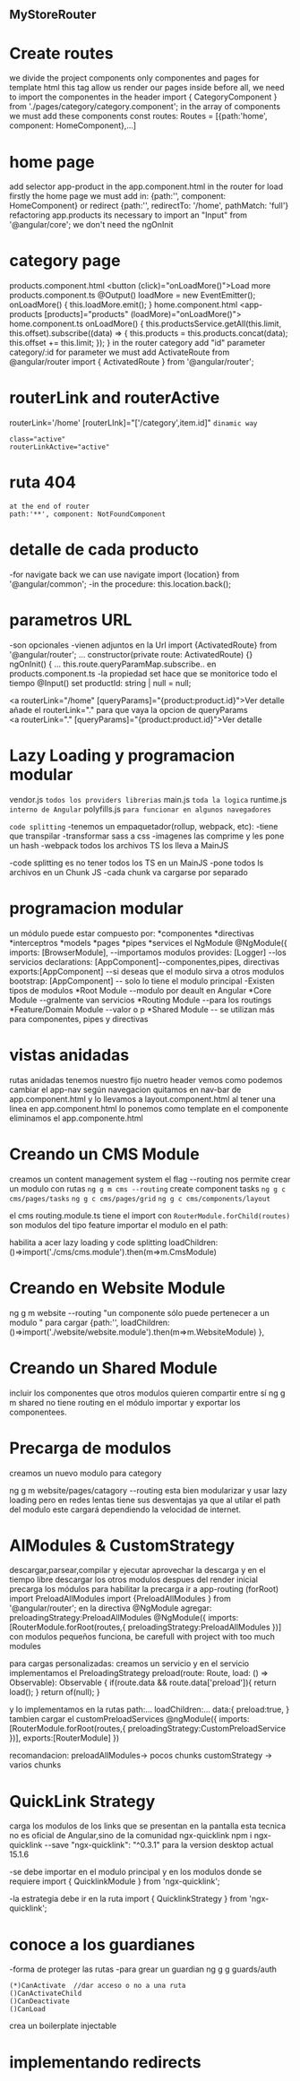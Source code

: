 ## MyStoreRouter
# Create routes
 we divide the project components only componentes and pages for template html
 this tag allow us render our pages inside
 <router-outlet></router-outlet> 
before all, we need to import the componentes in the header
    import { CategoryComponent } from './pages/category/category.component';
in the array of components we must add these components
    const routes: Routes = [{path:'home', component: HomeComponent},...]

# home page
 add selector app-product in the app.component.html
 in the router for load firstly the home page we must add in:
    {path:'', component: HomeComponent}
or redirect
    {path:'', redirectTo: '/home', pathMatch: 'full'}
refactoring app.products 
its necessary to import an "Input"  from '@angular/core'; 
we don't need the ngOnInit

# category page
products.component.html
   <button (click)="onLoadMore()">Load more</button>
products.component.ts
    @Output() loadMore = new EventEmitter();
    onLoadMore() {
      this.loadMore.emit();
    }
home.component.html
   <app-products [products]="products" (loadMore)="onLoadMore()"></app-products>
home.component.ts
    onLoadMore() {
        this.productsService.getAll(this.limit, this.offset).subscribe((data) => {
        this.products = this.products.concat(data);
        this.offset += this.limit;
        });
    }
 in the router category add "id" parameter 
    category/:id
 for parameter we must add ActivateRoute from @angular/router
    import { ActivatedRoute } from '@angular/router';

# routerLink and routerActive
routerLink='/home'
[routerLInk]="['/category',item.id]"     `dinamic way`

    class="active"
    routerLinkActive="active"

# ruta 404
    at the end of router
    path:'**', component: NotFoundComponent

# detalle de cada producto
 -for navigate back we can use navigate
 import {location} from '@angular/common';
 -in the procedure:
 this.location.back();
 # parametros URL
 -son opcionales
 -vienen adjuntos en la Url
 import {ActivatedRoute} from '@angular/router';
 ...
 constructor(private route: ActivatedRoute) {}
 ngOnInit() {
    ...
    this.route.queryParamMap.subscribe..
en products.component.ts
-la propiedad set hace que se monitorice todo el tiempo
      @Input() set productId: string | null = null;

<a routerLink="/home" [queryParams]="{product:product.id}">Ver detalle</a>
añade el routerLink="." para que vaya la opcion de queryParams  
<a routerLink="." [queryParams]="{product:product.id}">Ver detalle</a>

# Lazy Loading y programacion modular
vendor.js `todos los providers librerias`
main.js  `toda la logica`
runtime.js `interno de Angular` 
polyfills.js `para funcionar en algunos navegadores`

 `code splitting`
 -tenemos un empaquetador(rollup, webpack, etc):
    -tiene que transpilar
    -transformar sass a css
    -imagenes las comprime y les pone un hash
-webpack
    todos los archivos TS los lleva a MainJS

-code splitting es no tener todos los TS en un MainJS
-pone todos ls archivos en un Chunk JS
-cada chunk va cargarse por separado

# programacion modular
un módulo puede estar compuesto por:
    *componentes
    *directivas
    *interceptros
    *models
    *pages
    *pipes
    *services
el NgModule
@NgModule({
  imports: [BrowserModule],  --importamos modulos 
  provides: [Logger]  --los servicios
  declarations: [AppComponent]--componentes,pipes, directivas
  exports:[AppComponent]    --si deseas que el modulo sirva a otros modulos
  bootstrap: [AppComponent]  -- solo lo tiene el modulo principal
-Existen tipos de modulos
    *Root Module  --modulo por deault en Angular
    *Core Module  --gralmente van servicios
    *Routing Module --para los routings
    *Feature/Domain Module --valor o p
    *Shared Module -- se utilizan más para componentes, pipes y directivas

# vistas anidadas
rutas anidadas tenemos nuestro 
<app-nav></app-nav>   fijo nuetro header
<router-outlet></router-outlet>
vemos como podemos cambiar el app-nav según navegacion
quitamos en nav-bar de app.component.html y lo llevamos a layout.component.html
al tener una linea en app.component.html lo ponemos como template en el componente
eliminamos el app.componente.html

# Creando un CMS Module
creamos un content management system
el flag --routing nos permite crear un modulo con rutas
`ng g m cms --routing`
create component tasks
`ng g c cms/pages/tasks`
`ng g c cms/pages/grid`
`ng g c cms/components/layout`

el cms routing.module.ts tiene el import con `RouterModule.forChild(routes)`
son modulos del tipo feature
importar el modulo en el path:

habilita a acer lazy loading y code splitting
loadChildren:()=>import('./cms/cms.module').then(m=>m.CmsModule)

# Creando en Website Module 
ng g m website --routing
"un componente sólo puede pertenecer a un modulo "
para cargar 
 {path:'',
    loadChildren:()=>import('./website/website.module').then(m=>m.WebsiteModule)
   },

# Creando un Shared Module 
incluir los componentes que otros modulos quieren compartir entre sí
ng g m shared   no tiene routing
en el módulo importar y exportar los componentees.

# Precarga de modulos
creamos un nuevo modulo para category

ng g m website/pages/catagory --routing
esta bien modularizar y usar lazy loading
pero en redes lentas tiene sus desventajas ya que al utilar el path del modulo este cargará dependiendo
la velocidad de internet.

# AlModules & CustomStrategy
descargar,parsear,compilar y ejecutar
aprovechar la descarga y en el tiempo libre descargar los otros modulos
despues del render inicial precarga los módulos
para habilitar la precarga ir a app-routing (forRoot)
import PreloadAllModules
    import {PreloadAllModules } from '@angular/router';
en la directiva @NgModule agregar: preloadingStrategy:PreloadAllModules
  @NgModule({
  imports: [RouterModule.forRoot(routes,{
    preloadingStrategy:PreloadAllModules
  })]
con modulos pequeños funciona, be carefull with project with too much modules

para cargas personalizadas:
creamos un servicio y en el servicio implementamos el PreloadingStrategy
    preload(route: Route, load: () => Observable<any>): Observable<any> {
        if(route.data && route.data['preload']){
        return load();
        }
        return of(null);
    }

y lo implementamos en la rutas
    path:...
    loadChildren:...
    data:{
        preload:true,
    }
tambien cargar el customPreloadServices
@ngModule({
    imports:[RouterModule.forRoot(routes,{
    preloadingStrategy:CustomPreloadService
    })],
    exports:[RouterModule]
})

recomandacion:
preloadAllModules-> pocos chunks
customStrategy -> varios chunks

# QuickLink Strategy
carga los modulos de los links que se presentan en la pantalla
esta tecnica no es oficial  de Angular,sino de la comunidad
ngx-quicklink
npm i ngx-quicklink --save
"ngx-quicklink": "^0.3.1"  para la version desktop actual 15.1.6

-se debe importar en el modulo principal y en los modulos donde se requiere
    import { QuicklinkModule } from 'ngx-quicklink';

-la estrategia debe ir en la ruta 
    import { QuicklinkStrategy } from 'ngx-quicklink';

# conoce a los guardianes
-forma de proteger las rutas
-para grear un guardian 
    ng g g guards/auth

    (*)CanActivate  //dar acceso o no a una ruta
    ()CanActivateChild
    ()CanDeactivate
    ()CanLoad
crea un boilerplate injectable

# implementando redirects